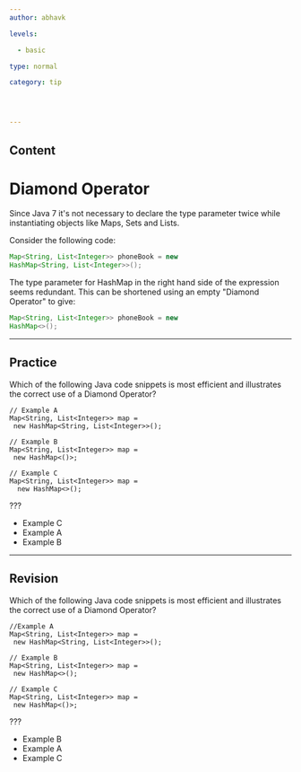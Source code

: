 ```yaml
---
author: abhavk

levels:

  - basic

type: normal

category: tip




---
```

## Content
# Diamond Operator

Since Java 7 it's not necessary to declare the type parameter twice while instantiating objects like Maps, Sets and Lists.

Consider the following code:
```java
Map<String, List<Integer>> phoneBook = new 
HashMap<String, List<Integer>>();
```
The type parameter for HashMap in the right hand side of the expression seems redundant. This can be shortened using an empty "Diamond Operator" to give: 
```java
Map<String, List<Integer>> phoneBook = new 
HashMap<>();
```

---
## Practice

Which of the following Java code snippets is most efficient and illustrates the correct use of a Diamond Operator? 
```
// Example A
Map<String, List<Integer>> map = 
 new HashMap<String, List<Integer>>(); 

// Example B 
Map<String, List<Integer>> map = 
 new HashMap<()>; 

// Example C 
Map<String, List<Integer>> map =
  new HashMap<>();
``` 
???

* Example C
* Example A
* Example B

---
## Revision

Which of the following Java code snippets is most efficient and illustrates the correct use of a Diamond Operator? 

```
//Example A
Map<String, List<Integer>> map = 
 new HashMap<String, List<Integer>>();

// Example B
Map<String, List<Integer>> map = 
 new HashMap<>();

// Example C 
Map<String, List<Integer>> map = 
 new HashMap<()>;
```

???


* Example B
* Example A
* Example C

